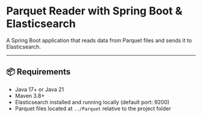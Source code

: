 # Parquet Reader with Spring Boot & Elasticsearch

A Spring Boot application that reads data from Parquet files and sends it to Elasticsearch.

---

## 📦 Requirements

- Java 17+ or Java 21
- Maven 3.8+
- Elasticsearch installed and running locally (default port: 9200)
- Parquet files located at `../Parquet` relative to the project folder
